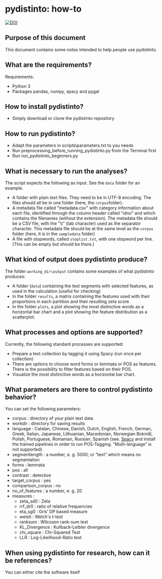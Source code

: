 # pydistinto: how-to

[![DOI](https://zenodo.org/badge/384188711.svg)](https://zenodo.org/badge/latestdoi/384188711)


## Purpose of this document

This document contains some notes intended to help people use pydistinto.


## What are the requirements?

Requirements:

- Python 3
- Packages pandas, numpy, spacy and pygal


## How to install pydistinto?

- Simply download or clone the pydistinto repository


## How to run pydistinto?

- Adapt the parameters in scripts\parameters.txt to you needs
- Run preprocessing_before_running_pydistinto.py from the Terminal first
- Run run_pydistinto_beginners.py


## What is necessary to run the analyses?

The script expects the following as input. See the `data` folder for an example. 

- A folder with plain text files. They need to be in UTF-8 encoding. The files should all be in one folder (here, the `corpus`folder). 
- A metadata file called "metadata.csv" with category information about each file, identified through the column header called "idno" and which contains the filenames (without the extension). The metadata file should be a CSV file, with the "\t" (tab character) used as the separator character. This metadata file should be at the same level as the `corpus` folder (here, it is in the `sampledata` folder)
- A file with stopwords, called `stoplist.txt`, with one stopword per line. (This can be empty but should be there.)


## What kind of output does pydistinto produce?

The folder `working_dir\output` contains some examples of what pydistinto produces:

- A folder (`data`) containing the text segments with selected features, as used in the calculation (useful for checking)
- In the folder `results`, a matrix containing the features used with their proportions in each partition and their resulting zeta score
- In the folder `plots`, a plot showing the most distinctive words as a horizontal bar chart and a plot showing the feature distribution as a scatterplot.


## What processes and options are supported?

Currently, the following standard processes are supported:

- Prepare a text collection by tagging it using Spacy (run once per collection)
- There are options to choose word forms or lemmata or POS as features. There is the possibility to filter features based on their POS.
- Visualize the most distinctive words as a horizontal bar chart.


## What parameters are there to control pydistinto behavior?

You can set the following parameters:

- corpus : directory of your plain text data
- workdir : directory for saving results
- language : Catalan, Chinese, Danish, Dutch, English, French, German, Greek, Italian, Japanese, Lithuanian, Macedonian, Norwegian Bokmål, Polish, Portuguese, Romanian, Russian, Spanish (see. [Spacy](https://spacy.io/usage) and install the trained pipelines in order to run POS-Tagging. “Multi-language” is not supported)
- segmentlength : a number, e. g. 5000; or “text” which means no segmentation
- forms : lemmata
- pos : all
- contrast : detective
- target_corpus : yes
- comparison_corpus : no
- no_of_features : a number, e. g. 20
- measures : 
	- zeta_sd0 : Zeta
	- rrf_dr0 : ratio of relative frequencies
	- eta_sg0 : Gris’ DP based measure
	- welsh : Welch's t-test
	- ranksum : Wilcoxon rank-sum test
	- KL_Divergence : Kullback-Leibler divergence
	- chi_square : Chi-Squared Test
	- LLR : Log-Likelihood-Ratio test


## When using pydistinto for research, how can it be references?

You can either cite the software itself